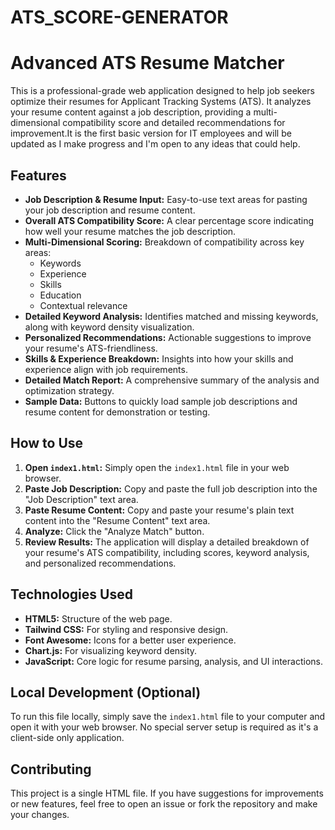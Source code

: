 # ATS_SCORE-GENERATOR

# Advanced ATS Resume Matcher

This is a professional-grade web application designed to help job seekers optimize their resumes for Applicant Tracking Systems (ATS). It analyzes your resume content against a job description, providing a multi-dimensional compatibility score and detailed recommendations for improvement.It is the first basic version for IT employees and will be updated as I make progress and I'm open to any ideas that could help.

## Features

* **Job Description & Resume Input:** Easy-to-use text areas for pasting your job description and resume content.
* **Overall ATS Compatibility Score:** A clear percentage score indicating how well your resume matches the job description.
* **Multi-Dimensional Scoring:** Breakdown of compatibility across key areas:
    * Keywords
    * Experience
    * Skills
    * Education
    * Contextual relevance
* **Detailed Keyword Analysis:** Identifies matched and missing keywords, along with keyword density visualization.
* **Personalized Recommendations:** Actionable suggestions to improve your resume's ATS-friendliness.
* **Skills & Experience Breakdown:** Insights into how your skills and experience align with job requirements.
* **Detailed Match Report:** A comprehensive summary of the analysis and optimization strategy.
* **Sample Data:** Buttons to quickly load sample job descriptions and resume content for demonstration or testing.

## How to Use

1.  **Open `index1.html`:** Simply open the `index1.html` file in your web browser.
2.  **Paste Job Description:** Copy and paste the full job description into the "Job Description" text area.
3.  **Paste Resume Content:** Copy and paste your resume's plain text content into the "Resume Content" text area.
4.  **Analyze:** Click the "Analyze Match" button.
5.  **Review Results:** The application will display a detailed breakdown of your resume's ATS compatibility, including scores, keyword analysis, and personalized recommendations.

## Technologies Used

* **HTML5:** Structure of the web page.
* **Tailwind CSS:** For styling and responsive design.
* **Font Awesome:** Icons for a better user experience.
* **Chart.js:** For visualizing keyword density.
* **JavaScript:** Core logic for resume parsing, analysis, and UI interactions.

## Local Development (Optional)

To run this file locally, simply save the `index1.html` file to your computer and open it with your web browser. No special server setup is required as it's a client-side only application.


## Contributing

This project is a single HTML file. If you have suggestions for improvements or new features, feel free to open an issue or fork the repository and make your changes.

